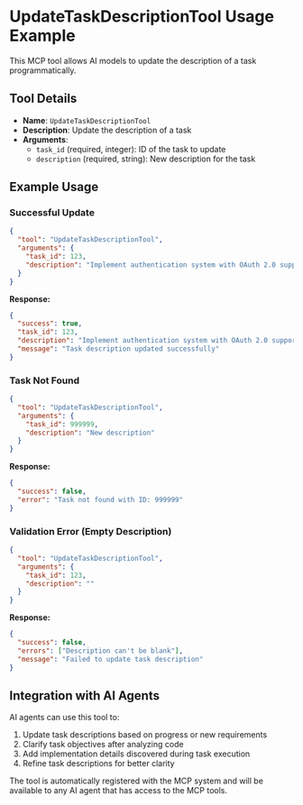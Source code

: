# UpdateTaskDescriptionTool Usage Example

This MCP tool allows AI models to update the description of a task programmatically.

## Tool Details

- **Name**: `UpdateTaskDescriptionTool`
- **Description**: Update the description of a task
- **Arguments**:
  - `task_id` (required, integer): ID of the task to update
  - `description` (required, string): New description for the task

## Example Usage

### Successful Update
```json
{
  "tool": "UpdateTaskDescriptionTool",
  "arguments": {
    "task_id": 123,
    "description": "Implement authentication system with OAuth 2.0 support"
  }
}
```

**Response:**
```json
{
  "success": true,
  "task_id": 123,
  "description": "Implement authentication system with OAuth 2.0 support",
  "message": "Task description updated successfully"
}
```

### Task Not Found
```json
{
  "tool": "UpdateTaskDescriptionTool",
  "arguments": {
    "task_id": 999999,
    "description": "New description"
  }
}
```

**Response:**
```json
{
  "success": false,
  "error": "Task not found with ID: 999999"
}
```

### Validation Error (Empty Description)
```json
{
  "tool": "UpdateTaskDescriptionTool",
  "arguments": {
    "task_id": 123,
    "description": ""
  }
}
```

**Response:**
```json
{
  "success": false,
  "errors": ["Description can't be blank"],
  "message": "Failed to update task description"
}
```

## Integration with AI Agents

AI agents can use this tool to:
1. Update task descriptions based on progress or new requirements
2. Clarify task objectives after analyzing code
3. Add implementation details discovered during task execution
4. Refine task descriptions for better clarity

The tool is automatically registered with the MCP system and will be available to any AI agent that has access to the MCP tools.
